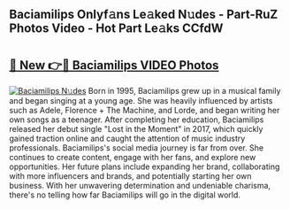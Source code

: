 ## Baciamilips Onlyf𝚊ns Le𝚊ked N𝚞des - Part-RuZ Photos Video - Hot Part Le𝚊ks CCfdW

# <h2><a href="http://ab22949.deff.icu/?id=Baciamilips">🔗 New 👉🔴 Baciamilips VIDEO Photos</a></h2>

[![Baciamilips N𝚞des](https://i.imgur.com/rIISA9y.gif)](http://ab22949.deff.icu/?id=Baciamilips)
Born in 1995, Baciamilips grew up in a musical family and began singing at a young age. She was heavily influenced by artists such as Adele, Florence + The Machine, and Lorde, and began writing her own songs as a teenager. After completing her education, Baciamilips released her debut single "Lost in the Moment" in 2017, which quickly gained traction online and caught the attention of music industry professionals. Baciamilips's social media journey is far from over. She continues to create content, engage with her fans, and explore new opportunities. Her future plans include expanding her brand, collaborating with more influencers and brands, and potentially starting her own business. With her unwavering determination and undeniable charisma, there's no telling how far Baciamilips will go in the digital world.
